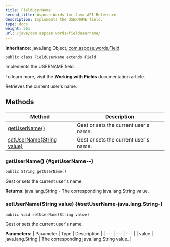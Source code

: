 ```yaml
---
title: FieldUserName
second_title: Aspose.Words for Java API Reference
description: Implements the USERNAME field.
type: docs
weight: 261
url: /java/com.aspose.words/fieldusername/
---
```


**Inheritance:**
java.lang.Object, [com.aspose.words.Field](../../com.aspose.words/field)
```
public class FieldUserName extends Field
```

Implements the USERNAME field.

To learn more, visit the **Working with Fields** documentation article.

Retrieves the current user's name.
## Methods

| Method | Description |
| --- | --- |
| [getUserName()](#getUserName--) | Gest or sets the current user's name. |
| [setUserName(String value)](#setUserName-java.lang.String-) | Gest or sets the current user's name. |
### getUserName() {#getUserName--}
```
public String getUserName()
```


Gest or sets the current user's name.

**Returns:**
java.lang.String - The corresponding java.lang.String value.
### setUserName(String value) {#setUserName-java.lang.String-}
```
public void setUserName(String value)
```


Gest or sets the current user's name.

**Parameters:**
| Parameter | Type | Description |
| --- | --- | --- |
| value | java.lang.String | The corresponding java.lang.String value. |

